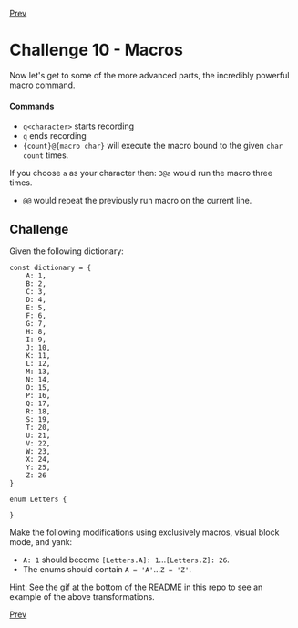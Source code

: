 [Prev](./challenge09.md)

# Challenge 10 - Macros

Now let's get to some of the more advanced parts, the incredibly powerful macro command.

#### Commands

* `q<character>` starts recording
* `q` ends recording
* `{count}@{macro char}` will execute the macro bound to the given `char` `count` times.

If you choose `a` as your character then: `3@a` would run the macro three times.

* `@@` would repeat the previously run macro on the current line.

## Challenge

Given the following dictionary:

```
const dictionary = {
    A: 1,
    B: 2,
    C: 3,
    D: 4,
    E: 5,
    F: 6,
    G: 7,
    H: 8,
    I: 9,
    J: 10,
    K: 11,
    L: 12,
    M: 13,
    N: 14,
    O: 15,
    P: 16,
    Q: 17,
    R: 18,
    S: 19,
    T: 20,
    U: 21,
    V: 22,
    W: 23,
    X: 24,
    Y: 25,
    Z: 26
}

enum Letters {

}
```

Make the following modifications using exclusively macros, visual block mode, and yank:

* `A: 1` should become `[Letters.A]: 1`...`[Letters.Z]: 26`.
* The enums should contain `A = 'A'`...`Z = 'Z'`.

Hint: See the gif at the bottom of the [README](../README.md#examples-of-vim-usage) in this repo to see an example of the above transformations.

[Prev](./challenge09.md)